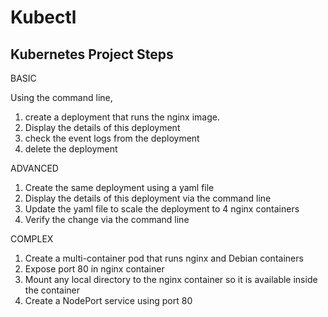 # Kubectl

Kubernetes Project Steps
----------------------------------

BASIC

Using the command line, 

1. create a deployment that runs the nginx image.
2. Display the details of this deployment
3. check the event logs from the deployment
4. delete the deployment

ADVANCED

1. Create the same deployment using a yaml file
2. Display the details of this deployment via the command line
3. Update the yaml file to scale the deployment to 4 nginx containers
4. Verify the change via the command line

COMPLEX

1. Create a multi-container pod that runs nginx and Debian containers
2. Expose port 80 in nginx container
3. Mount any local directory to the nginx container so it is available inside the container
4. Create a NodePort service using port 80
